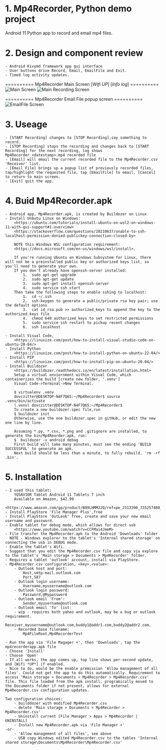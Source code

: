 # 1. Mp4Recorder, Python demo project

Android 11 Python app to record and email mp4 files.

# 2. Design and component review

    - Android Kivymd framework app gui interface
    - User buttons drive Record, Email, EmailFile and Exit.
    - Timed log activity updates.

========== Mp4Recorder Main Screen [*Wifi UP*] [*Info log*] ========== 
![Main Screen](/screenshots/MainScrn.png)
![Main Recording Screen](/screenshots/MainScrnRecording.png)

========== Mp4Recorder Email File popup screen ========== 
![EmailFile Screen](/screenshots/EmailFileScrn.png)


# 3. Useage
    - [START Recording] changes to [STOP Recording],say something to record.
    - [STOP Recording] stops the recording and changes back to [START Recording] for the next recording, log shows Mp4Recorder_<datestamp>.mp4 recorded file
    - [Email] will email the current recorded file to the Mp4Recorder.csv 'Receiver' list.
    - [Email File] brings up a popup list of previously recorded files, tap/highlight the requested file, tap [EmailFile] to email, [Cancel] to return to main screen.
    - [Exit] quit the app.
# 4. Buid Mp4Recorder.apk
    - Android app, Mp4Recorder.apk, is created by Buildozer on Linux
    - Install Unbutu Linux on Windows: 
        <https://ubuntu.com/tutorials/install-ubuntu-on-wsl2-on-windows-11-with-gui-support#1-overview>
        <https://stackoverflow.com/questions/28210637/unable-to-ssh-localhost-permission-denied-publickey-connection-closed-by>

        NOTE this Windows WSL configuration requirement:
        <https://docs.microsoft.com/en-us/windows/wsl/install>.

        If you're running Ubuntu on Windows Subsystem for Linux, there will not be a preinstalled public key or authorized keys list, so you'll need to generate your own.
        If you don't already have openssh-server installed:
        	1.	sudo apt-get upgrade
        	2.	sudo apt-get update
        	3.	sudo apt-get install openssh-server
        	4.	sudo service ssh start
        Then take the following steps to enable sshing to localhost:
	        1.	cd ~/.ssh
            2.	ssh-keygen to generate a public/private rsa key pair; use the default options
	        3.	cat id_rsa.pub >> authorized_keys to append the key to the authorized_keys file
	        4.	chmod 640 authorized_keys to set restricted permissions
	        5.	sudo service ssh restart to pickup recent changes
	        6.	ssh localhost

    - Install Visual Code, 
        <https://linuxize.com/post/how-to-install-visual-studio-code-on-ubuntu-20-04/>
    - Install Python
        <https://linuxize.com/post/how-to-install-python-on-ubuntu-22-04/>
    - Install PIP
        <https://linuxize.com/post/how-to-install-pip-on-ubuntu-20.04/>
    - Install Buildozer 
        <https://buildozer.readthedocs.io/en/latest/installation.html>
        Setup a virtual enviornment within Visual Code, which containerizes the build [create new folder, '.venv']
        Visual Code->Terminal->New Terminal.
    
        $ virtualenv .venv
        dovczitter@DESKTOP-N4F7Q65:~/Mp4Recorder$ source .venv/bin/activate
        (.venv) dovczitter@DESKTOP-N4F7Q65:~/Mp4Recorder$
        To create a new buildozer.spec file,run
        $ buildozer init
        Otherwise, use the one buildozer.spec in gitHub, or edit the new one line by line.

        Assuming *.py, *.csv, *.png and .gitignore are installed, to generate the bin/Mp4Reorder.apk, run:
        $  buildozer -v android debug 
        First build will take many minutes, must see the ending 'BUILD SUCCESSFUL' to generate an apk.
        Next build should be less than a minute, to fully rebuild, 'rm -rf .bin'.
# 5. Installation
    - I used this tablet:
        YQSAVIOR Tablet Android 11 Tablets 7 inch
        Available on Amazon, $42.99
        <https://www.amazon.com/gp/product/B09LHMMJ2Q/ref=pe_2313390_735257480_em_1p_0_lm>
    - Install PlayStore 'File Manager Plus',free
    - Install PlayStore 'OutLook' free, create and save your new email username and password.
    - Enable tablet for debug mode, which allows for direct usb
        <https://www.youtube.com/watch?v=CCFMai4JmeM>
    - File transfer the Mp4Recorder.apk to the Android 'Downloads' folder
      NOTE - Windows explorer to the tablet's 'Internal shared storage' on connecting the usb in DEBUG mode.
    - Enable the tablet's Wifi.
    - Suggest that you edit the Mp4Recorder.csv file and copy via explore to the tablet's 'Main storage > Documents > Mp4Recorder' folder.
    - Requires a tablet 'outlook' account, install via PlayStore.
    - Mp4Recorder.csv configuration, <key>,<value>:
        - Outlook host and port:
            Host,smtp-mail.outlook.com
            Port,587
        - Outlook login username:
            Username,myusername@outlook.com
        - Outlook login password:
            Password,@Mypassword
        - Outlook email 'From':
            Sender,myusername@outlook.com
        - Outlook email 'To' list:
        - wip - requires both yahoo and outlook, may be a bug or outlook requirement.
            Receiver,myusername@outlook.com,buddy1@addr1.com,buddy2@addr2.com,
        - Recorded base filename:
            Mp4FileRoot,Mp4RecorderTest

    - Run the app via 'File Magager +', then 'Downloads', tap the mp4recorderapp.apk file
    - Choose 'Install'
    - Choose 'Open'
    - If all works, the app comes up, top line shows per-second update, and [Wifi *UP*] if enabled.
    - Nice to do, would be the enable premission 'Allow management of all files'. Could not get the app to do this automatically. Requirement to access 'Main storage > Documents > Mp4Recorder > Mp4Recorder.csv' file. This file loaded from the apk install, programically moved to the Documents folder if not present, allows for external Mp4Recorder.csv configuration updates.

    Two configuration choices:
        - builddozer with modified Mp4Recorder.csv
        - delete 'Main storage > Documents > Mp4Recorder > Mp4Recorder.csv'
        - Uninstall current [File Manager > Apps > Mp4Recorder | UNINSTALL]
        - Install new Mp4Recorder.apk via 'File Manager +'
    -or-
        - 'Allow management of all files', see above
        - USB copy Windows edited Mp4Recorder.csv to the tables 'Internal shared storage\Documents\Mp4Recorder\Mp4Recorder.csv' 
